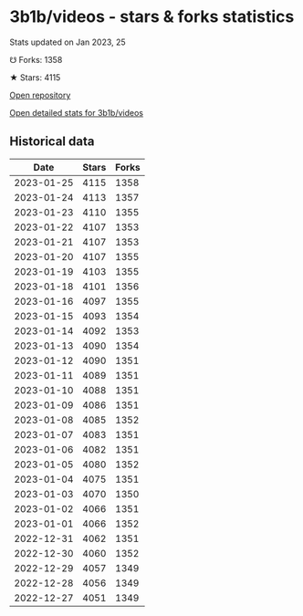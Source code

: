 # 3b1b/videos - stars & forks statistics

Stats updated on Jan 2023, 25

☋ Forks: 1358

★ Stars: 4115

[Open repository](https://github.com/3b1b/videos)

[Open detailed stats for 3b1b/videos](https://reviewgithub.com/rep/3b1b/videos)

## Historical data
| Date | Stars | Forks |
|------|-------|-------|
| 2023-01-25 | 4115 | 1358 | 
| 2023-01-24 | 4113 | 1357 | 
| 2023-01-23 | 4110 | 1355 | 
| 2023-01-22 | 4107 | 1353 | 
| 2023-01-21 | 4107 | 1353 | 
| 2023-01-20 | 4107 | 1355 | 
| 2023-01-19 | 4103 | 1355 | 
| 2023-01-18 | 4101 | 1356 | 
| 2023-01-16 | 4097 | 1355 | 
| 2023-01-15 | 4093 | 1354 | 
| 2023-01-14 | 4092 | 1353 | 
| 2023-01-13 | 4090 | 1354 | 
| 2023-01-12 | 4090 | 1351 | 
| 2023-01-11 | 4089 | 1351 | 
| 2023-01-10 | 4088 | 1351 | 
| 2023-01-09 | 4086 | 1351 | 
| 2023-01-08 | 4085 | 1352 | 
| 2023-01-07 | 4083 | 1351 | 
| 2023-01-06 | 4082 | 1351 | 
| 2023-01-05 | 4080 | 1352 | 
| 2023-01-04 | 4075 | 1351 | 
| 2023-01-03 | 4070 | 1350 | 
| 2023-01-02 | 4066 | 1351 | 
| 2023-01-01 | 4066 | 1352 | 
| 2022-12-31 | 4062 | 1351 | 
| 2022-12-30 | 4060 | 1352 | 
| 2022-12-29 | 4057 | 1349 | 
| 2022-12-28 | 4056 | 1349 | 
| 2022-12-27 | 4051 | 1349 | 

